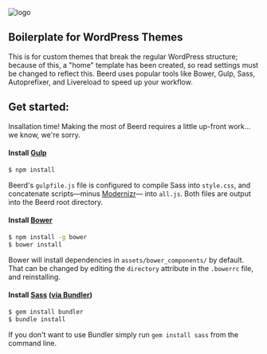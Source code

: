 ![logo](https://github.com/rdnydnns/Beerd/blob/master/assets/images/beerd_logo_256.png)

## Boilerplate for WordPress Themes

This is for custom themes that break the regular WordPress structure; because of this, a "home" template has been created, so read settings must be changed to reflect this. Beerd uses popular tools like Bower, Gulp, Sass, Autoprefixer, and Livereload to speed up your workflow.

## Get started:
Insallation time! Making the most of Beerd requires a little up-front work... we know, we're sorry.

#### Install [Gulp](http://gulpjs.com/)
```bash
$ npm install
```
Beerd's `gulpfile.js` file is configured to compile Sass into `style.css`, and concatenate scripts&mdash;minus [Modernizr](http://modernizr.com/)&mdash; into `all.js`. Both files are output into the Beerd root directory.

#### Install [Bower](http://bower.io/)
```bash
$ npm install -g bower
$ bower install
```
Bower will install dependencies in `assets/bower_components/` by default. That can be changed by editing the `directory` attribute in the `.bowerrc` file, and reinstalling.

#### Install [Sass](http://sass-lang.com/) ([via Bundler](http://bundler.io/))
```bash
$ gem install bundler
$ bundle install
```
If you don't want to use Bundler simply run `gem install sass` from the command line.
